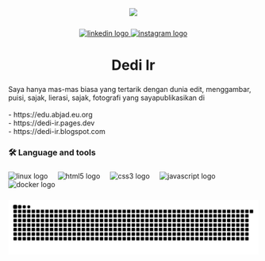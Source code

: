 <div align="center">
  <img height="150" src="https://www.instagram.com/ded.dedii"  />
</div>

###

<div align="center">
  <a href="https://www.linkedin.com/in/dedi-ir/" target="_blank">
    <img src="https://img.shields.io/static/v1?message=LinkedIn&logo=linkedin&label=&color=0077B5&logoColor=white&labelColor=&style=for-the-badge" height="25" alt="linkedin logo"  />
  </a>
  <a href="https://www.instagram.com/ded.dedii/#" target="_blank">
    <img src="https://img.shields.io/static/v1?message=Instagram&logo=instagram&label=&color=0077B5&logoColor=white&labelColor=&style=for-the-badge" height="25" alt="instagram logo"  />
  </a>
</div>

###

<h1 align="center">Dedi Ir</h1>

###

<p align="left">Saya hanya mas-mas biasa yang tertarik dengan dunia edit, menggambar, puisi, sajak, lierasi, sajak, fotografi yang sayapublikasikan di<br><br>- https://edu.abjad.eu.org<br>- https://dedi-ir.pages.dev<br>- https://dedi-ir.blogspot.com</p>

###

<h3 align="left">🛠 Language and tools</h3>

###

<div align="left">
  <img src="https://cdn.jsdelivr.net/gh/devicons/devicon/icons/linux/linux-original.svg" height="40" alt="linux logo"  />
  <img width="12" />
  <img src="https://skillicons.dev/icons?i=html" height="40" alt="html5 logo"  />
  <img width="12" />
  <img src="https://skillicons.dev/icons?i=css" height="40" alt="css3 logo"  />
  <img width="12" />
  <img src="https://skillicons.dev/icons?i=js" height="40" alt="javascript logo"  />
  <img width="12" />
  <img src="https://cdn.jsdelivr.net/gh/devicons/devicon/icons/docker/docker-plain-wordmark.svg" height="40" alt="docker logo"  />
</div>

###

<p align="left"></p>

###

<img src="https://raw.githubusercontent.com/ded23579/ded23579/output/snake.svg" alt="Snake animation" />

###
